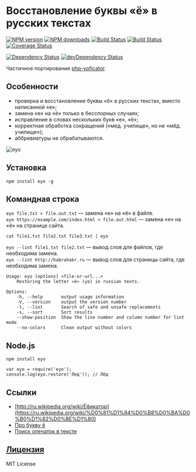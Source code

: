 Восстановление буквы «ё» в русских текстах
===
[![NPM version](https://img.shields.io/npm/v/eyo.svg?style=flat)](https://www.npmjs.com/package/eyo)
[![NPM downloads](https://img.shields.io/npm/dm/eyo.svg?style=flat)](https://www.npmjs.com/package/eyo)
[![Build Status](https://img.shields.io/travis/hcodes/eyo.svg?style=flat)](https://travis-ci.org/hcodes/eyo)
[![Build Status](https://img.shields.io/appveyor/ci/hcodes/eyo/master.svg?style=flat)](https://ci.appveyor.com/project/hcodes/eyo)
[![Coverage Status](https://img.shields.io/coveralls/hcodes/eyo.svg?style=flat)](https://coveralls.io/r/hcodes/eyo)

[![Dependency Status](https://img.shields.io/david/hcodes/eyo.svg?style=flat)](https://david-dm.org/hcodes/eyo) [![devDependency Status](https://img.shields.io/david/dev/hcodes/eyo.svg?style=flat)](https://david-dm.org/hcodes/eyo#info=devDependencies)

Частичное портирование [php-yoficator](https://code.google.com/p/php-yoficator/).

## Особенности
+ проверка и восстановление буквы «ё» в русских текстах, вместо написанной «е»;
+ замена «е» на «ё» только в бесспорных случаях;
+ исправление в словах нескольких букв «е», «ё»;
+ корректная обработка сокращений («мед. училище», но не «мёд. училище»);
+ аббревиатуры не обрабатываются.

![eyo](https://raw.githubusercontent.com/hcodes/eyo/master/images/screenshot.png)


## Установка
`npm install eyo -g`

## Командная строка
`eyo file.txt > file.out.txt` — замена «е» на «ё» в файле.<br/>
`eyo https://example.com/index.html > file.out.html` — замена «е» на «ё» на странице сайта.

`cat file1.txt file2.txt file3.txt | eyo`

`eyo --lint file1.txt file2.txt` — вывод слов для файлов, где необходима замена.<br/>
`eyo --lint http://habrahabr.ru` — вывод слов для страницы сайта, где необходима замена.

```
Usage: eyo [options] <file-or-url...>
    Restoring the letter «ё» (yo) in russian texts.

Options:
    -h, --help       output usage information
    -V, --version    output the version number
    -l, --lint       Search of safe and unsafe replacements
    -s, --sort       Sort results
    --show-position  Show the line number and column number for lint mode
    --no-colors      Clean output without colors
```

## Node.js
`npm install eyo`

```
var eyo = require('eyo');
console.log(eyo.restore('Лед')); // Лёд
```

## Ссылки
+ [http://ru.wikipedia.org/wiki/Ёфикатор](https://ru.wikipedia.org/wiki/%D0%81%D1%84%D0%B8%D0%BA%D0%B0%D1%82%D0%BE%D1%80)
+ [Про букву ё](http://www.gramota.ru/class/istiny/istiny_7_jo/)
+ [Поиск опечаток в тексте](https://github.com/hcodes/yaspeller)

## [Лицензия](./LICENSE)
MIT License
